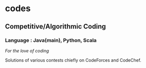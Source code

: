 # codes
## Competitive/Algorithmic Coding 
### Language : Java(main), Python, Scala
*For the love of coding*

Solutions of various contests chiefly on CodeForces and CodeChef.
